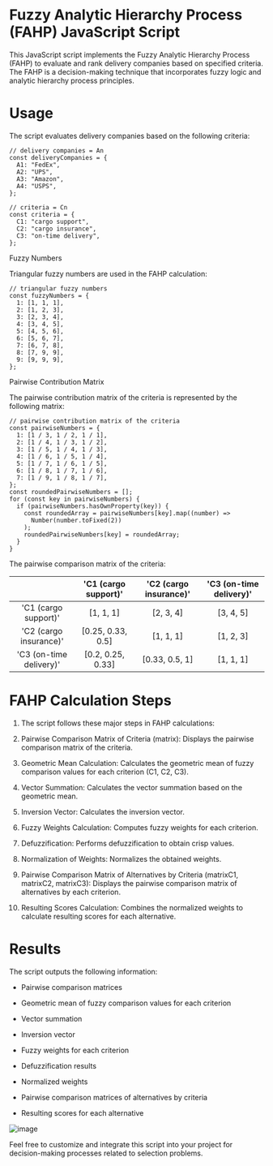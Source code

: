 # Fuzzy Analytic Hierarchy Process (FAHP) JavaScript Script

This JavaScript script implements the Fuzzy Analytic Hierarchy Process (FAHP) to evaluate and rank delivery companies based on specified criteria. 
The FAHP is a decision-making technique that incorporates fuzzy logic and analytic hierarchy process principles.

# Usage
The script evaluates delivery companies based on the following criteria:
```
// delivery companies = An
const deliveryCompanies = {
  A1: "FedEx",
  A2: "UPS",
  A3: "Amazon",
  A4: "USPS",
};

// criteria = Cn
const criteria = {
  C1: "cargo support",
  C2: "cargo insurance",
  C3: "on-time delivery",
};
```
Fuzzy Numbers

Triangular fuzzy numbers are used in the FAHP calculation:
```
// triangular fuzzy numbers
const fuzzyNumbers = {
  1: [1, 1, 1],
  2: [1, 2, 3],
  3: [2, 3, 4],
  4: [3, 4, 5],
  5: [4, 5, 6],
  6: [5, 6, 7],
  7: [6, 7, 8],
  8: [7, 9, 9],
  9: [9, 9, 9],
};
```
Pairwise Contribution Matrix

The pairwise contribution matrix of the criteria is represented by the following matrix:
```
// pairwise contribution matrix of the criteria
const pairwiseNumbers = {
  1: [1 / 3, 1 / 2, 1 / 1],
  2: [1 / 4, 1 / 3, 1 / 2],
  3: [1 / 5, 1 / 4, 1 / 3],
  4: [1 / 6, 1 / 5, 1 / 4],
  5: [1 / 7, 1 / 6, 1 / 5],
  6: [1 / 8, 1 / 7, 1 / 6],
  7: [1 / 9, 1 / 8, 1 / 7],
};
const roundedPairwiseNumbers = [];
for (const key in pairwiseNumbers) {
  if (pairwiseNumbers.hasOwnProperty(key)) {
    const roundedArray = pairwiseNumbers[key].map((number) =>
      Number(number.toFixed(2))
    );
    roundedPairwiseNumbers[key] = roundedArray;
  }
}
```
The pairwise comparison matrix of the criteria:

|                          |'C1 (cargo support)' |'C2 (cargo insurance)'|'C3 (on-time delivery)'|
|:------------------------:|:-------------------:|:------------------:|:------------:|
| 'C1 (cargo support)'     |      [1, 1, 1]      |      [2, 3, 4]     |   [3, 4, 5]   |
| 'C2 (cargo insurance)'   |  [0.25, 0.33, 0.5]  |      [1, 1, 1]     |   [1, 2, 3]   |
| 'C3 (on-time delivery)'  |  [0.2, 0.25, 0.33]  |   [0.33, 0.5, 1]   |   [1, 1, 1]   |


# FAHP Calculation Steps
1. The script follows these major steps in FAHP calculations:

2. Pairwise Comparison Matrix of Criteria (matrix): Displays the pairwise comparison matrix of the criteria.

3. Geometric Mean Calculation: Calculates the geometric mean of fuzzy comparison values for each criterion (C1, C2, C3).

4. Vector Summation: Calculates the vector summation based on the geometric mean.

5. Inversion Vector: Calculates the inversion vector.

6. Fuzzy Weights Calculation: Computes fuzzy weights for each criterion.

7. Defuzzification: Performs defuzzification to obtain crisp values.

8. Normalization of Weights: Normalizes the obtained weights.

9. Pairwise Comparison Matrix of Alternatives by Criteria (matrixC1, matrixC2, matrixC3): Displays the pairwise comparison matrix of alternatives by each criterion.

10. Resulting Scores Calculation: Combines the normalized weights to calculate resulting scores for each alternative.

# Results
The script outputs the following information:

* Pairwise comparison matrices

* Geometric mean of fuzzy comparison values for each criterion

* Vector summation

* Inversion vector

* Fuzzy weights for each criterion

* Defuzzification results

* Normalized weights

* Pairwise comparison matrices of alternatives by criteria

* Resulting scores for each alternative

![image](https://github.com/VladyslavMiliev/fuzzy-analytical-hierarchy-process/assets/84059723/bd54a2f8-5dd8-44c6-abea-38a839e4e96a)

Feel free to customize and integrate this script into your project for decision-making processes related to selection problems.
